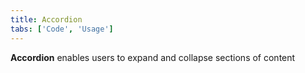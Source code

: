 ```yaml
---
title: Accordion
tabs: ['Code', 'Usage']
---
```


**Accordion** enables users to expand and collapse sections of content

<component 
    name="Accordion"
    component="accordion" 
    variation="accordion"
    experimental="true"
    >
</component>
<component-docs component="accordion" experimental="true"></component-docs>
